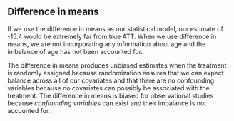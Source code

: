 ## Difference in means

If we use the difference in means as our statistical model, our estimate of -15.4 would be extremely far from true ATT. When we use difference in means, we are not incorporating any information about age and the imbalance of age has not been accounted for.

The difference in means produces unbiased estimates when the treatment is randomly assigned because randomization ensures that we can expect balance across all of our covariates and that there are no confounding variables because no covariates can possibly be associated with the treatment. The difference in means is biased for observational studies because *confounding variables* can exist and their imbalance is not accounted for. 

